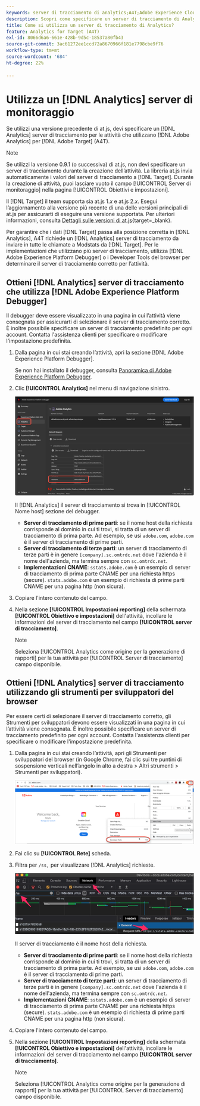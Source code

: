 ```yaml
---
keywords: server di tracciamento di analytics;A4T;Adobe Experience Cloud debugger;Adobe Experience Platform debugger;origine per la generazione di rapporti;strumenti per sviluppatori
description: Scopri come specificare un server di tracciamento di Analytics per le attività che utilizzano Analytics per [!DNL Target] (A4T) se utilizzi una versione precedente di at.js.
title: Come si utilizza un server di tracciamento di Analytics?
feature: Analytics for Target (A4T)
exl-id: 8066d6a6-661e-428b-9d5c-18537a80fb43
source-git-commit: 3ac61272ee1ccd72a8670966f181e7798cbe9f76
workflow-type: tm+mt
source-wordcount: '684'
ht-degree: 22%

---
```


# Utilizza un [!DNL Analytics] server di monitoraggio

Se utilizzi una versione precedente di at.js, devi specificare un [!DNL Analytics] server di tracciamento per le attività che utilizzano [!DNL Adobe Analytics] per [!DNL Adobe Target] (A4T).

>[!NOTE]
>
>Se utilizzi la versione 0.9.1 (o successiva) di at.js, non devi specificare un server di tracciamento durante la creazione dell’attività. La libreria at.js invia automaticamente i valori del server di tracciamento a [!DNL Target]. Durante la creazione di attività, puoi lasciare vuoto il campo [!UICONTROL Server di monitoraggio] nella pagina [!UICONTROL Obiettivi e impostazioni].
>
>Il [!DNL Target] il team supporta sia at.js 1.*x* e at.js 2.*x*. Esegui l’aggiornamento alla versione più recente di una delle versioni principali di at.js per assicurarti di eseguire una versione supportata. Per ulteriori informazioni, consulta [Dettagli sulle versioni di at.js](https://developer.adobe.com/target/implement/client-side/atjs/target-atjs-versions/){target=_blank}.

Per garantire che i dati [!DNL Target] passa alla posizione corretta in [!DNL Analytics], A4T richiede un [!DNL Analytics] server di tracciamento da inviare in tutte le chiamate a Modstats da [!DNL Target]. Per le implementazioni che utilizzano più server di tracciamento, utilizza [!DNL Adobe Experience Platform Debugger] o i Developer Tools del browser per determinare il server di tracciamento corretto per l’attività.

## Ottieni [!DNL Analytics] server di tracciamento che utilizza [!DNL Adobe Experience Platform Debugger]

Il debugger deve essere visualizzato in una pagina in cui l’attività viene consegnata per assicurarti di selezionare il server di tracciamento corretto. È inoltre possibile specificare un server di tracciamento predefinito per ogni account. Contatta l&#39;assistenza clienti per specificare o modificare l&#39;impostazione predefinita.

1. Dalla pagina in cui stai creando l’attività, apri la sezione [!DNL Adobe Experience Platform Debugger].

   Se non hai installato il debugger, consulta [Panoramica di Adobe Experience Platform Debugger](https://experienceleague.adobe.com/docs/platform-learn/data-collection/debugger/overview.html).

1. Clic **[!UICONTROL Analytics]** nel menu di navigazione sinistro.

   ![Immagine Screen_DebuggerTrackServ](assets/Screen_DebuggerTrackServ.png)

   Il [!DNL Analytics] il server di tracciamento si trova in [!UICONTROL Nome host] sezione del debugger.

   * **Server di tracciamento di prime parti**: se il nome host della richiesta corrisponde al dominio in cui ti trovi, si tratta di un server di tracciamento di prima parte. Ad esempio, se usi `adobe.com`, `adobe.com` è il server di tracciamento di prime parti.
   * **Server di tracciamento di terze parti**: un server di tracciamento di terze parti è in genere `[company].sc.omtrdc.net` dove l&#39;azienda è il nome dell&#39;azienda, ma termina sempre con `sc.omtrdc.net`.
   * **Implementazioni CNAME**: `sstats.adobe.com` è un esempio di server di tracciamento di prima parte CNAME per una richiesta https (secure). `stats.adobe.com` è un esempio di richiesta di prime parti CNAME per una pagina http (non sicura).

1. Copiare l&#39;intero contenuto del campo.

1. Nella sezione **[!UICONTROL Impostazioni reporting]** della schermata **[!UICONTROL Obiettivo e impostazioni]** dell&#39;attività, incollare le informazioni del server di tracciamento nel campo **[!UICONTROL server di tracciamento]**.

   >[!NOTE]
   >
   >Seleziona [!UICONTROL Analytics come origine per la generazione di rapporti] per la tua attività per [!UICONTROL Server di tracciamento] campo disponibile.

## Ottieni [!DNL Analytics] server di tracciamento utilizzando gli strumenti per sviluppatori del browser

Per essere certi di selezionare il server di tracciamento corretto, gli Strumenti per sviluppatori devono essere visualizzati in una pagina in cui l’attività viene consegnata. È inoltre possibile specificare un server di tracciamento predefinito per ogni account. Contatta l&#39;assistenza clienti per specificare o modificare l&#39;impostazione predefinita.

1. Dalla pagina in cui stai creando l’attività, apri gli Strumenti per sviluppatori del browser (in Google Chrome, fai clic sui tre puntini di sospensione verticali nell’angolo in alto a destra > Altri strumenti > Strumenti per sviluppatori).

   ![Strumenti per sviluppatori di Chrome](/help/main/c-integrating-target-with-mac/a4t/assets/chrome-dev-tools.png)

1. Fai clic su **[!UICONTROL Rete]** scheda.

1. Filtra per `/ss,` per visualizzare [!DNL Analytics] richieste.

   ![Strumenti per sviluppatori di Chrome con /ss search](/help/main/c-integrating-target-with-mac/a4t/assets/chrome-search.png)

   Il server di tracciamento è il nome host della richiesta.

   * **Server di tracciamento di prime parti**: se il nome host della richiesta corrisponde al dominio in cui ti trovi, si tratta di un server di tracciamento di prima parte. Ad esempio, se usi `adobe.com`, `adobe.com` è il server di tracciamento di prime parti.
   * **Server di tracciamento di terze parti**: un server di tracciamento di terze parti è in genere `[company].sc.omtrdc.net` dove l&#39;azienda è il nome dell&#39;azienda, ma termina sempre con `sc.omtrdc.net`.
   * **Implementazioni CNAME**: `sstats.adobe.com` è un esempio di server di tracciamento di prima parte CNAME per una richiesta https (secure). `stats.adobe.com` è un esempio di richiesta di prime parti CNAME per una pagina http (non sicura).

1. Copiare l&#39;intero contenuto del campo.

1. Nella sezione **[!UICONTROL Impostazioni reporting]** della schermata **[!UICONTROL Obiettivo e impostazioni]** dell&#39;attività, incollare le informazioni del server di tracciamento nel campo **[!UICONTROL server di tracciamento]**.

   >[!NOTE]
   >
   >Seleziona [!UICONTROL Analytics come origine per la generazione di rapporti] per la tua attività per [!UICONTROL Server di tracciamento] campo disponibile.
